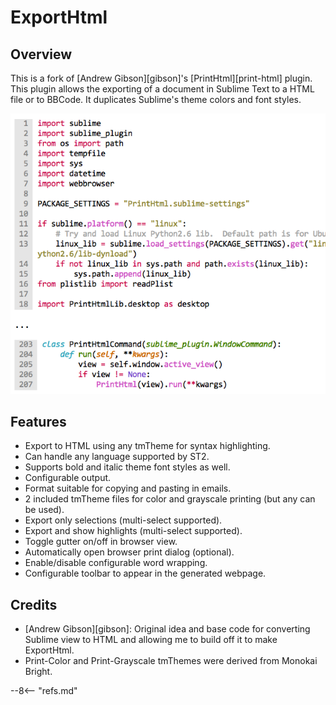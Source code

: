 # ExportHtml

## Overview

This is a fork of [Andrew Gibson][gibson]'s [PrintHtml][print-html] plugin.  This plugin allows the exporting of a document in Sublime Text to a HTML file or to BBCode.  It duplicates Sublime's theme colors and font styles.

![preview](images/preview.png)

## Features

- Export to HTML using any tmTheme for syntax highlighting.
- Can handle any language supported by ST2.
- Supports bold and italic theme font styles as well.
- Configurable output.
- Format suitable for copying and pasting in emails.
- 2 included tmTheme files for color and grayscale printing (but any can be used).
- Export only selections (multi-select supported).
- Export and show highlights (multi-select supported).
- Toggle gutter on/off in browser view.
- Automatically open browser print dialog (optional).
- Enable/disable configurable word wrapping.
- Configurable toolbar to appear in the generated webpage.

## Credits

- [Andrew Gibson][gibson]: Original idea and base code for converting Sublime view to HTML and allowing me to build off it to make ExportHtml.
- Print-Color and Print-Grayscale tmThemes were derived from Monokai Bright.

--8<-- "refs.md"
